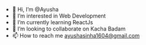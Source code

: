- 👋 Hi, I’m @Ayusha 
- 👀 I’m interested in Web Development
- 🌱 I’m currently learning ReactJs
- 💞️ I’m looking to collaborate on Kacha Badam
- 📫 How to reach me ayushasinha1604@gmail.com

<!---
Ayusha1604/Ayusha1604 is a ✨ special ✨ repository because its `README.md` (this file) appears on your GitHub profile.
You can click the Preview link to take a look at your changes.
--->
